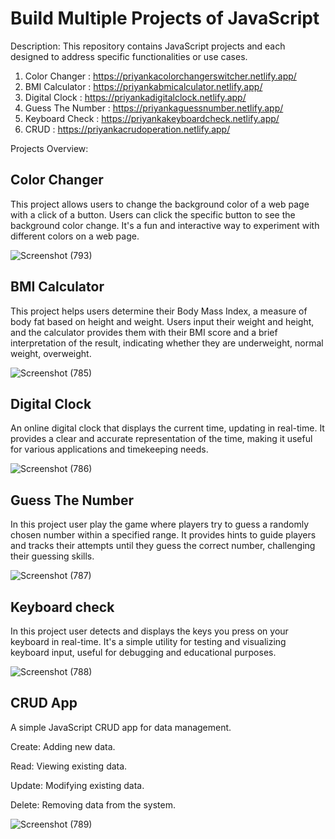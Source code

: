 # Build Multiple Projects of JavaScript

Description: This repository contains JavaScript projects and each designed to address specific functionalities or use cases.

1. Color Changer : https://priyankacolorchangerswitcher.netlify.app/
2. BMI Calculator : https://priyankabmicalculator.netlify.app/
3. Digital Clock : https://priyankadigitalclock.netlify.app/
4. Guess The Number : https://priyankaguessnumber.netlify.app/
5. Keyboard Check : https://priyankakeyboardcheck.netlify.app/
6. CRUD : https://priyankacrudoperation.netlify.app/  

Projects Overview: 

## Color Changer 
This project allows users to change the background color of a web page with a click of a button. Users can click the specific button to see the background color change. It's a fun and interactive way to experiment with different colors on a web page.

![Screenshot (793)](https://github.com/PriyankaBtech/Core_JavaScript_Projects/assets/109729930/29ba4014-e089-44b5-97fa-801701a5e88d)


## BMI Calculator
This project helps users determine their Body Mass Index, a measure of body fat based on height and weight. Users input their weight and height, and the calculator provides them with their BMI score and a brief interpretation of the result, indicating whether they are underweight, normal weight, overweight.

![Screenshot (785)](https://github.com/PriyankaBtech/React_with_Projects/assets/109729930/7351f140-4c30-4944-a2f7-d8e135d1bdf8)


## Digital Clock
An online digital clock that displays the current time, updating in real-time. It provides a clear and accurate representation of the time, making it useful for various applications and timekeeping needs.

![Screenshot (786)](https://github.com/PriyankaBtech/React_with_Projects/assets/109729930/ea41c800-01a3-44c5-82d0-c3c2c08ee069)


## Guess The Number
In this project user play the game where players try to guess a randomly chosen number within a specified range. It provides hints to guide players and tracks their attempts until they guess the correct number, challenging their guessing skills.

![Screenshot (787)](https://github.com/PriyankaBtech/React_with_Projects/assets/109729930/8f5889cf-7534-4593-9303-25484ffce1a3)


## Keyboard check
In this project user detects and displays the keys you press on your keyboard in real-time. It's a simple utility for testing and visualizing keyboard input, useful for debugging and educational purposes.

![Screenshot (788)](https://github.com/PriyankaBtech/React_with_Projects/assets/109729930/cfb954d5-0e22-4c84-86ec-742921d9ad85)


## CRUD App
A simple JavaScript CRUD app for data management.


Create: Adding new data.

Read: Viewing existing data.

Update: Modifying existing data.

Delete: Removing data from the system.

![Screenshot (789)](https://github.com/PriyankaBtech/React_with_Projects/assets/109729930/ce2ddced-2cd7-46d4-903b-7c27641e1eb1)









